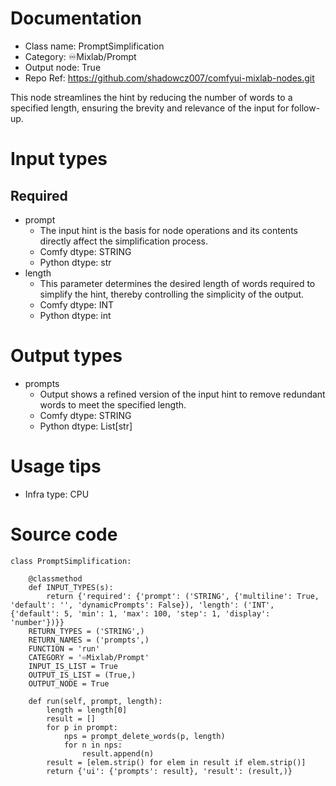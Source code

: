 # Documentation
- Class name: PromptSimplification
- Category: ♾️Mixlab/Prompt
- Output node: True
- Repo Ref: https://github.com/shadowcz007/comfyui-mixlab-nodes.git

This node streamlines the hint by reducing the number of words to a specified length, ensuring the brevity and relevance of the input for follow-up.

# Input types
## Required
- prompt
    - The input hint is the basis for node operations and its contents directly affect the simplification process.
    - Comfy dtype: STRING
    - Python dtype: str
- length
    - This parameter determines the desired length of words required to simplify the hint, thereby controlling the simplicity of the output.
    - Comfy dtype: INT
    - Python dtype: int

# Output types
- prompts
    - Output shows a refined version of the input hint to remove redundant words to meet the specified length.
    - Comfy dtype: STRING
    - Python dtype: List[str]

# Usage tips
- Infra type: CPU

# Source code
```
class PromptSimplification:

    @classmethod
    def INPUT_TYPES(s):
        return {'required': {'prompt': ('STRING', {'multiline': True, 'default': '', 'dynamicPrompts': False}), 'length': ('INT', {'default': 5, 'min': 1, 'max': 100, 'step': 1, 'display': 'number'})}}
    RETURN_TYPES = ('STRING',)
    RETURN_NAMES = ('prompts',)
    FUNCTION = 'run'
    CATEGORY = '♾️Mixlab/Prompt'
    INPUT_IS_LIST = True
    OUTPUT_IS_LIST = (True,)
    OUTPUT_NODE = True

    def run(self, prompt, length):
        length = length[0]
        result = []
        for p in prompt:
            nps = prompt_delete_words(p, length)
            for n in nps:
                result.append(n)
        result = [elem.strip() for elem in result if elem.strip()]
        return {'ui': {'prompts': result}, 'result': (result,)}
```